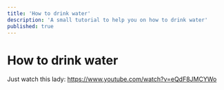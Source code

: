 ```yaml
---
title: 'How to drink water'
description: 'A small tutorial to help you on how to drink water'
published: true
---
```


# How to drink water
Just watch this lady: https://www.youtube.com/watch?v=eQdF8JMCYWo
